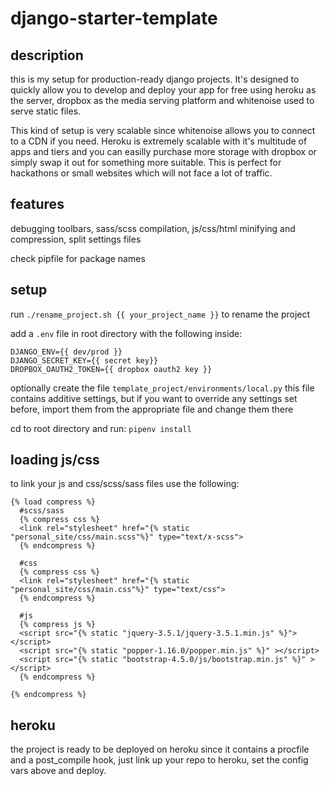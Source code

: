 # django-starter-template

## description
this is my setup for production-ready django projects. It's designed to quickly allow you to develop and deploy your app for free using heroku as the server, dropbox as the media serving platform and whitenoise used to serve static files. 

This kind of setup is very scalable since whitenoise allows you to connect to a CDN if you need. Heroku is extremely scalable with it's multitude of apps and tiers and you can easilly purchase more storage with dropbox or simply swap it out for something more suitable.
This is perfect for hackathons or small websites which will not face a lot of traffic.

## features
debugging toolbars, sass/scss compilation, js/css/html minifying and compression, split settings files

check pipfile for package names

## setup 
run `./rename_project.sh {{ your_project_name }}` to rename the project

add a `.env` file in root directory with the following inside:
```
DJANGO_ENV={{ dev/prod }}
DJANGO_SECRET_KEY={{ secret key}}
DROPBOX_OAUTH2_TOKEN={{ dropbox oauth2 key }}
```

optionally create the file `template_project/environments/local.py`
this file contains additive settings, but if you want to override any settings set before, import them from the appropriate file and change them there

cd to root directory and run:
`pipenv install`

## loading js/css

to link your js and css/scss/sass files use the following:
```
{% load compress %}
  #scss/sass
  {% compress css %}
  <link rel="stylesheet" href="{% static "personal_site/css/main.scss"%}" type="text/x-scss">
  {% endcompress %}
  
  #css
  {% compress css %}
  <link rel="stylesheet" href="{% static "personal_site/css/main.css"%}" type="text/css">
  {% endcompress %}

  #js
  {% compress js %}
  <script src="{% static "jquery-3.5.1/jquery-3.5.1.min.js" %}"></script>
  <script src="{% static "popper-1.16.0/popper.min.js" %}" ></script>
  <script src="{% static "bootstrap-4.5.0/js/bootstrap.min.js" %}" ></script>
  {% endcompress %}

{% endcompress %}
```

## heroku
the project is ready to be deployed on heroku since it contains a procfile and a post_compile hook, just link up your repo to heroku, set the config vars above and deploy.
